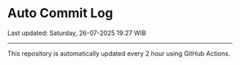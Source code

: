 # Auto Commit Log

Last updated: Saturday, 26-07-2025 19:27 WIB

---

This repository is automatically updated every 2 hour using GitHub Actions.
